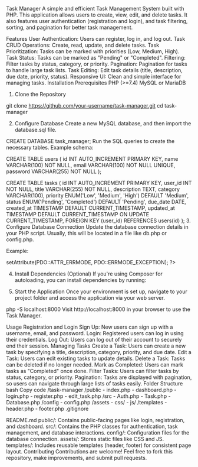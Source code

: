 Task Manager
A simple and efficient Task Management System built with PHP. This application allows users to create, view, edit, and delete tasks. It also features user authentication (registration and login), and task filtering, sorting, and pagination for better task management.

Features
User Authentication: Users can register, log in, and log out.
Task CRUD Operations: Create, read, update, and delete tasks.
Task Prioritization: Tasks can be marked with priorities (Low, Medium, High).
Task Status: Tasks can be marked as "Pending" or "Completed".
Filtering: Filter tasks by status, category, or priority.
Pagination: Pagination for tasks to handle large task lists.
Task Editing: Edit task details (title, description, due date, priority, status).
Responsive UI: Clean and simple interface for managing tasks.
Installation
Prerequisites
PHP (>=7.4)
MySQL or MariaDB
 

1. Clone the Repository
 
git clone https://github.com/your-username/task-manager.git
cd task-manager

2. Configure Database
Create a new MySQL database, and then import the database.sql file.


CREATE DATABASE task_manager;
Run the SQL queries to create the necessary tables. Example schema:

CREATE TABLE users (
    id INT AUTO_INCREMENT PRIMARY KEY,
    name VARCHAR(100) NOT NULL,
    email VARCHAR(100) NOT NULL UNIQUE,
    password VARCHAR(255) NOT NULL
);

CREATE TABLE tasks (
    id INT AUTO_INCREMENT PRIMARY KEY,
    user_id INT NOT NULL,
    title VARCHAR(255) NOT NULL,
    description TEXT,
    category VARCHAR(100),
    priority ENUM('Low', 'Medium', 'High') DEFAULT 'Medium',
    status ENUM('Pending', 'Completed') DEFAULT 'Pending',
    due_date DATE,
    created_at TIMESTAMP DEFAULT CURRENT_TIMESTAMP,
    updated_at TIMESTAMP DEFAULT CURRENT_TIMESTAMP ON UPDATE CURRENT_TIMESTAMP,
    FOREIGN KEY (user_id) REFERENCES users(id)
);
3. Configure Database Connection
Update the database connection details in your PHP script. Usually, this will be located in a file like db.php or config.php.

Example:

<?php
$pdo = new PDO('mysql:host=localhost;dbname=task_manager', 'username', 'password');
$pdo->setAttribute(PDO::ATTR_ERRMODE, PDO::ERRMODE_EXCEPTION);
?>

4. Install Dependencies (Optional)
If you're using Composer for autoloading, you can install dependencies by running:

5. Start the Application
Once your environment is set up, navigate to your project folder and access the application via your web server.


php -S localhost:8000
Visit http://localhost:8000 in your browser to use the Task Manager.

Usage
Registration and Login
Sign Up: New users can sign up with a username, email, and password.
Login: Registered users can log in using their credentials.
Log Out: Users can log out of their account to securely end their session.
Managing Tasks
Create a Task: Users can create a new task by specifying a title, description, category, priority, and due date.
Edit a Task: Users can edit existing tasks to update details.
Delete a Task: Tasks can be deleted if no longer needed.
Mark as Completed: Users can mark tasks as "Completed" once done.
Filter Tasks: Users can filter tasks by status, category, or priority.
Pagination: Tasks are displayed with pagination, so users can navigate through large lists of tasks easily.
Folder Structure
bash
Copy code
/task-manager
    /public
        - index.php
        - dashboard.php
        - login.php
        - register.php
        - edit_task.php
    /src
        - Auth.php
        - Task.php
        - Database.php
    /config
        - config.php
    /assets
        - css/
        - js/
    /templates
        - header.php
        - footer.php
    .gitignore

README.md
public/: Contains public-facing pages like login, registration, and dashboard.
src/: Contains the PHP classes for authentication, task management, and database interactions.
config/: Configuration files for the database connection.
assets/: Stores static files like CSS and JS.
templates/: Includes reusable templates (header, footer) for consistent page layout.
Contributing
Contributions are welcome! Feel free to fork this repository, make improvements, and submit pull requests.
